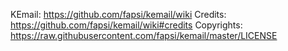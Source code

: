 KEmail: https://github.com/fapsi/kemail/wiki
Credits: https://github.com/fapsi/kemail/wiki#credits
Copyrights: https://raw.githubusercontent.com/fapsi/kemail/master/LICENSE
